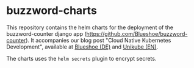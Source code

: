 # buzzword-charts

This repository contains the helm charts for the deployment of the buzzword-counter django app (https://github.com/Blueshoe/buzzword-counter).
It accompanies our blog post "Cloud Native Kubernetes Development", available at [Blueshoe (DE)](https://www.blueshoe.de/blog/kubernetes-development/) and [Unikube (EN)](https://unikube.io/blog/how-does-kubernetes-development-work/).

The charts uses the `helm secrets` plugin to encrypt secrets.
